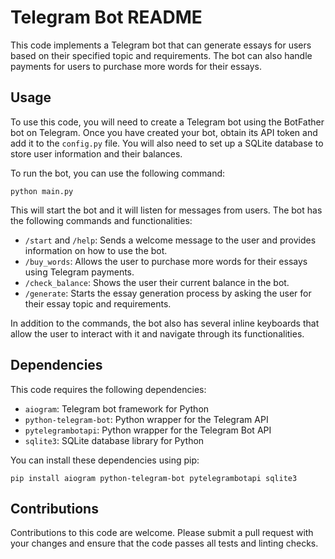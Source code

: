 <html>
<head>
	<title>Telegram Bot README</title>
</head>
<body>
	<h1>Telegram Bot README</h1>
	<p>This code implements a Telegram bot that can generate essays for users based on their specified topic and requirements. The bot can also handle payments for users to purchase more words for their essays.</p>
	<h2>Usage</h2>
	<p>To use this code, you will need to create a Telegram bot using the BotFather bot on Telegram. Once you have created your bot, obtain its API token and add it to the <code>config.py</code> file. You will also need to set up a SQLite database to store user information and their balances.</p>
	<p>To run the bot, you can use the following command:</p>
	<code>python main.py</code>
	<p>This will start the bot and it will listen for messages from users. The bot has the following commands and functionalities:</p>
	<ul>
		<li><code>/start</code> and <code>/help</code>: Sends a welcome message to the user and provides information on how to use the bot.</li>
		<li><code>/buy_words</code>: Allows the user to purchase more words for their essays using Telegram payments.</li>
		<li><code>/check_balance</code>: Shows the user their current balance in the bot.</li>
		<li><code>/generate</code>: Starts the essay generation process by asking the user for their essay topic and requirements.</li>
	</ul>
	<p>In addition to the commands, the bot also has several inline keyboards that allow the user to interact with it and navigate through its functionalities.</p>
	<h2>Dependencies</h2>
	<p>This code requires the following dependencies:</p>
	<ul>
		<li><code>aiogram</code>: Telegram bot framework for Python</li>
		<li><code>python-telegram-bot</code>: Python wrapper for the Telegram API</li>
		<li><code>pytelegrambotapi</code>: Python wrapper for the Telegram Bot API</li>
		<li><code>sqlite3</code>: SQLite database library for Python</li>
	</ul>
	<p>You can install these dependencies using pip:</p>
	<code>pip install aiogram python-telegram-bot pytelegrambotapi sqlite3</code>
	<h2>Contributions</h2>
	<p>Contributions to this code are welcome. Please submit a pull request with your changes and ensure that the code passes all tests and linting checks.</p>
</body>
